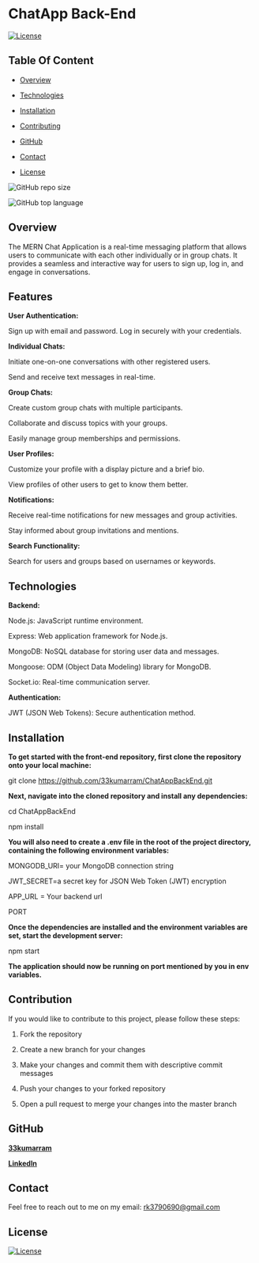 # ChatApp Back-End

  [![License](https://img.shields.io/static/v1?label=License&message=MIT&color=blue&?style=plastic&logo=appveyor)](https://opensource.org/license/MIT)



## Table Of Content

- [Overview](#overview)
- [Technologies](#technologies)
- [Installation](#installation)

- [Contributing](#contribution)

- [GitHub](#github)
- [Contact](#contact)
- [License](#license)




![GitHub repo size](https://img.shields.io/github/repo-size/33kumarram/ChatAppFrontEnd?style=plastic)

  ![GitHub top language](https://img.shields.io/github/languages/top/33kumarram/ChatAppFrontEnd?style=plastic)



## Overview
The MERN Chat Application is a real-time messaging platform that allows users to communicate with each other individually or in group chats. It provides a seamless and interactive way for users to sign up, log in, and engage in conversations.

## Features

**User Authentication:**

Sign up with email and password.
Log in securely with your credentials.


**Individual Chats:**

Initiate one-on-one conversations with other registered users.

Send and receive text messages in real-time.


**Group Chats:**

Create custom group chats with multiple participants.

Collaborate and discuss topics with your groups.

Easily manage group memberships and permissions.


**User Profiles:**

Customize your profile with a display picture and a brief bio.

View profiles of other users to get to know them better.


**Notifications:**

Receive real-time notifications for new messages and group activities.

Stay informed about group invitations and mentions.


**Search Functionality:**

Search for users and groups based on usernames or keywords.


## Technologies

**Backend:**

Node.js: JavaScript runtime environment.

Express: Web application framework for Node.js.

MongoDB: NoSQL database for storing user data and messages.

Mongoose: ODM (Object Data Modeling) library for MongoDB.

Socket.io: Real-time communication server.

**Authentication:**

JWT (JSON Web Tokens): Secure authentication method.

 

## Installation


**To get started with the front-end repository, first clone the repository onto your local machine:**

  git clone https://github.com/33kumarram/ChatAppBackEnd.git


**Next, navigate into the cloned repository and install any dependencies:**

  cd ChatAppBackEnd

  npm install

**You will also need to create a .env file in the root of the project directory, containing the following environment variables:** 

  MONGODB_URI= your MongoDB connection string

  JWT_SECRET=a secret key for JSON Web Token (JWT) encryption

  APP_URL = Your backend url

  PORT

**Once the dependencies are installed and the environment variables are set, start the development server:**

  npm start

**The application should now be running on port mentioned by you in env variables.**








## Contribution
 

If you would like to contribute to this project, please follow these steps:

1. Fork the repository

2. Create a new branch for your changes

3. Make your changes and commit them with descriptive commit messages

4. Push your changes to your forked repository

5. Open a pull request to merge your changes into the master branch








## GitHub

<a href="https://github.com/33kumarram"><strong>33kumarram</a></strong>



<strong><a href="https://www.linkedin.com/in/ramesh-kumar-33613a174">LinkedIn</a></strong>





## Contact

Feel free to reach out to me on my email:
rk3790690@gmail.com





## License

[![License](https://img.shields.io/static/v1?label=Licence&message=MIT&color=blue)](https://opensource.org/license/MIT)


